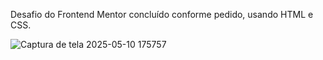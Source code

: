 Desafio do Frontend Mentor concluído conforme pedido, usando HTML e CSS.

![Captura de tela 2025-05-10 175757](https://github.com/user-attachments/assets/d4104d06-93a1-4e5a-866b-cc9adc56eb18)
